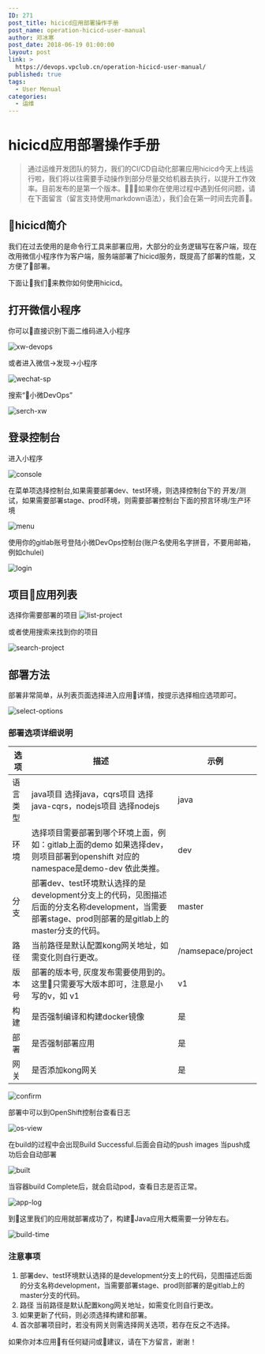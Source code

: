 ```yaml
---
ID: 271
post_title: hicicd应用部署操作手册
post_name: operation-hicicd-user-manual
author: 邓冰寒
post_date: 2018-06-19 01:00:00
layout: post
link: >
  https://devops.vpclub.cn/operation-hicicd-user-manual/
published: true
tags:
  - User Menual
categories:
  - 运维
---
```

# hicicd应用部署操作手册

>通过运维开发团队的努力，我们的CI/CD自动化部署应用hicicd今天上线运行啦，我们将以往需要手动操作到部分尽量交给机器去执行，以提升工作效率。目前发布的是第一个版本。如果你在使用过程中遇到任何问题，请在下面留言（留言支持使用markdown语法），我们会在第一时间去完善。

## hicicd简介

我们在过去使用的是命令行工具来部署应用，大部分的业务逻辑写在客户端，现在改用微信小程序作为客户端，服务端部署了hicicd服务，既提高了部署的性能，又方便了部署。

下面让我们来教你如何使用hicicd。

## 打开微信小程序

你可以直接识别下面二维码进入小程序

![xw-devops](/images/operation-hicicd-user-manual/xw-devops-qrcode.jpg)

或者进入微信->发现->小程序

![wechat-sp](/images/operation-hicicd-user-manual/wechat-sp.png)

搜索“小微DevOps”

![serch-xw](/images/operation-hicicd-user-manual/search-xw.png)

## 登录控制台

进入小程序

![console](/images/operation-hicicd-user-manual/xw-home.png)

在菜单项选择控制台,如果需要部署dev、test环境，则选择控制台下的 开发/测试，如果需要部署stage、prod环境，则需要部署控制台下面的预言环境/生产环境

![menu](/images/operation-hicicd-user-manual/xw-menu.png)

使用你的gitlab账号登陆小微DevOps控制台(账户名使用名字拼音，不要用邮箱，例如chulei)

![login](/images/operation-hicicd-user-manual/login.png)

## 项目应用列表

选择你需要部署的项目
![list-project](/images/operation-hicicd-user-manual/project-list.png)

或者使用搜索来找到你的项目

![search-project](/images/operation-hicicd-user-manual/search.png)

## 部署方法

部署非常简单，从列表页面选择进入应用详情，按提示选择相应选项即可。

![select-options](/images/operation-hicicd-user-manual/deploy-project.png)


### 部署选项详细说明

| 选项       | 描述     | 示例       |
|------------|----------|------------|
|语言类型|java项目 选择java，cqrs项目 选择java-cqrs，nodejs项目 选择nodejs| java |
|环境| 选择项目需要部署到哪个环境上面，例如：gitlab上面的demo 如果选择dev，则项目部署到openshift 对应的namespace是demo-dev 依此类推。| dev |
|分支| 部署dev、test环境默认选择的是development分支上的代码，见图描述后面的分支名称development，当需要部署stage、prod则部署的是gitlab上的master分支的代码。 | master |
|路径| 当前路径是默认配置kong网关地址，如需变化则自行更改。|/namsepace/project|
|版本号 | 部署的版本号, 灰度发布需要使用到的。 这里只需要写大版本即可，注意是小写的v，如 v1 | v1 |
|构建| 是否强制编译和构建docker镜像|是|
|部署| 是否强制部署应用 | 是 |
|网关| 是否添加kong网关 | 是 |
![confirm](/images/operation-hicicd-user-manual/confirm-deployment.png)

部署中可以到OpenShift控制台查看日志

![os-view](/images/operation-hicicd-user-manual/start-build.png)

在build的过程中会出现Build Successful.后面会自动的push  images  当push成功后会自动部署

![built](/images/operation-hicicd-user-manual/build-success.png)

当容器build Complete后，就会启动pod，查看日志是否正常。

![app-log](/images/operation-hicicd-user-manual/app-log.png)

到这里我们的应用就部署成功了，构建Java应用大概需要一分钟左右。

![build-time](/images/operation-hicicd-user-manual/build-result.png)

### 注意事项
1. 部署dev、test环境默认选择的是development分支上的代码，见图描述后面的分支名称development，当需要部署stage、prod则部署的是gitlab上的master分支的代码。
2. 路径 当前路径是默认配置kong网关地址，如需变化则自行更改。
3. 如果更新了代码，则必须选择构建和部署。
4. 首次部署项目时，若没有网关则需选择网关选项，若存在反之不选择。

如果你对本应用有任何疑问或建议，请在下方留言，谢谢！